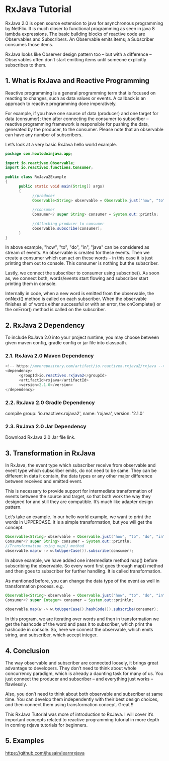 # RxJava Tutorial
RxJava 2.0 is open source extension to java for asynchronous programming by NetFlix. It is much closer to functional programming as seen in java 8 lambda expressions. The basic building blocks of reactive code are Observables and Subscribers. An Observable emits items; a Subscriber consumes those items.

RxJava looks like Observer design pattern too – but with a difference – Observables often don’t start emitting items until someone explicitly subscribes to them.

## 1. What is RxJava and Reactive Programming
Reactive programming is a general programming term that is focused on reacting to changes, such as data values or events. A callback is an approach to reactive programming done imperatively.

For example, if you have one source of data (producer) and one target for data (consumer); then after connecting the consumer to subscriber – reactive programming framework is responsible for pushing the data, generated by the producer, to the consumer. Please note that an observable can have any number of subscribers.

Let’s look at a very basic RxJava hello world example.

```java
package com.howtodoinjava.app;
 
import io.reactivex.Observable;
import io.reactivex.functions.Consumer;
 
public class RxJava2Example 
{
      public static void main(String[] args) 
      {     
            //producer
            Observable<String> observable = Observable.just("how", "to", "do", "in", "java");
 
            //consumer
            Consumer<? super String> consumer = System.out::println;
 
            //Attaching producer to consumer
            observable.subscribe(consumer);
      }
}
```

In above example, "how", "to", "do", "in", "java" can be considered as stream of events. An observable is created for these events. Then we create a consumer which can act on these words – in this case it is just printing them out to console. This consumer is nothing but the subscriber.

Lastly, we connect the subscriber to consumer using subscribe(). As soon as, we connect both, words/events start flowing and subscriber start printing them in console.

Internally in code, when a new word is emitted from the observable, the onNext() method is called on each subscriber. When the observable finishes all of words either successful or with an error, the onComplete() or the onError() method is called on the subscriber.


## 2. RxJava 2 Dependency
To include RxJava 2.0 into your project runtime, you may choose between given maven config, gradle config or jar file into classpath.

### 2.1. RxJava 2.0 Maven Dependency

```java
<!-- https://mvnrepository.com/artifact/io.reactivex.rxjava2/rxjava -->
<dependency>
      <groupId>io.reactivex.rxjava2</groupId>
      <artifactId>rxjava</artifactId>
      <version>2.1.0</version>
</dependency>
```

### 2.2. RxJava 2.0 Gradle Dependency
compile group: 'io.reactivex.rxjava2', name: 'rxjava', version: '2.1.0'

### 2.3. RxJava 2.0 Jar Dependency
Download RxJava 2.0 Jar file link.


## 3. Transformation in RxJava
In RxJava, the event type which subscriber receive from observable and event type which subscriber emits, do not need to be same. They can be different in data it contain, the data types or any other major difference between received and emitted event.

This is necessary to provide support for intermediate transformation of events between the source and target, so that both work the way they designed for and still they are compatible. It’s much like adapter design pattern.

Let’s take an example. In our hello world example, we want to print the words in UPPERCASE. It is a simple transformation, but you will get the concept.

```java
Observable<String> observable = Observable.just("how", "to", "do", "in", "java");
Consumer<? super String> consumer = System.out::println;
//Transformation using map() method
observable.map(w -> w.toUpperCase()).subscribe(consumer);
```

In above example, we have added one intermediate method map() before subscribing the observable. So every word first goes through map() method and then goes to subscriber for further handling. It is called transformation.

As mentioned before, you can change the data type of the event as well in transformation process. e.g.

```java
Observable<String> observable = Observable.just("how", "to", "do", "in", "java");
Consumer<? super Integer> consumer = System.out::println;
 
observable.map(w -> w.toUpperCase().hashCode()).subscribe(consumer);
```

In this program, we are iterating over words and then in transformation we get the hashcode of the word and pass it to subscriber, which print the hashcode in console. So, here we connect the observable, which emits string, and subscriber, which accept integer.


## 4. Conclusion
The way observable and subscriber are connected loosely, it brings great advantage to developers. They don’t need to think about whole concurrency paradigm, which is already a daunting task for many of us. You just connect the producer and subscriber – and everything just works – flawlessly.

Also, you don’t need to think about both observable and subscriber at same time. You can develop them independently with their best design choices, and then connect them using transformation concept. Great !!

This RxJava Tutorial was more of introduction to RxJava. I will cover it’s important concepts related to reactive programming tutorial in more depth in coming rxjava tutorials for beginners.

## 5. Examples
https://github.com/jhusain/learnrxjava